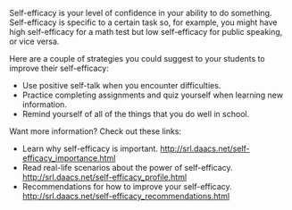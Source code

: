 Self-efficacy is your level of confidence in your ability to do something. Self-efficacy is specific to a certain task so, for example, you might have high self-efficacy for a math test but low self-efficacy for public speaking, or vice versa.

Here are a couple of strategies you could suggest to your students to improve their self-efficacy:
* Use positive self-talk when you encounter difficulties.
* Practice completing assignments and quiz yourself when learning new information.
* Remind yourself of all of the things that you do well in school.

Want more information? Check out these links:
* Learn why self-efficacy is important. http://srl.daacs.net/self-efficacy_importance.html
* Read real-life scenarios about the power of self-efficacy. http://srl.daacs.net/self-efficacy_profile.html
* Recommendations for how to improve your self-efficacy. http://srl.daacs.net/self-efficacy_recommendations.html
